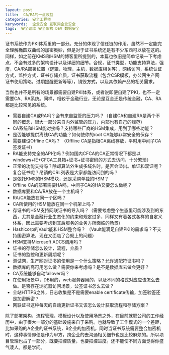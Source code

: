 ```yaml
---
layout: post
title:  CA/RA的一点收益
categories: 安全工程师
kerywords:  企业安全 互联网企业安全
tags:  安全运维 安全架构 DEV 数据安全
---
```


证书系统作为PKI体系里的一部分。充分的体现了信任链的作用。虽然不一定能完全理解椭圆双曲线的加密奥妙，但是对于证书系统还是有不少东西可以放在这的。同样，如之前在KMS和HSM的博客里所提到的，本篇也依旧是简单记录一下考虑点，不会有过多的架构设计以及详细的细节。合规，证书类型，功能支持算法，强度，CA/RA部署位置（逻辑，物理，主机，数据库相关等），网络访问，系统认证方式，监控方式，证书存储介质，证书获取流程（包含CSR模板，办公网生产网证书使用策略，过期提醒更新等等），销毁方式，以及其依赖产品的相关需求。

当然也并不是所有的场景都需要自建PKI体系，或者说即便自建了PKI，也不一定需要CA、RA系统。同样，相较于金融行业，无论是互金还是传统金融，CA、RA都是比较常见的系统。

* 需要自建CA或RA吗？会有来自监管的压力吗？（自建CA和自建RA是两个不同的概念，很大一部分来自内外监管的压力，内部也有自己的规范）
* CA系统和HSM能对接吗？支持哪些厂商的HSM集成，用到了哪些功能？
* 是否能够提供离线CA的功能？如何使你的root CA能够非常安全的保存？
* 需要建设Offline CA吗？ （Offline CA是指根CA离线存放，平时用中间子CA签发证书）
* RA能支持完全的API化吗？例如国内CFCA的CA正常情况下都是以windows+IE+CFCA工具箱+证书+证书密码的方式去访问，十分繁琐）
* 正常的功能支持吗？除却算法外生成多域名时，是否会溢出。单证和双证呢？复合证书呢？吊销的CRL列表是大家都能访问到的吗？
* 是依托KMS的HSM模块，还是采购单独的HSM？
* Offline CA的部署需要HA吗，中间子CA的HA又要怎么做呢？
* 数据库要和CA/RA放在一个主机吗？
* RA/CA能放在同一个区吗？
* CA所使用的HSM能放在同一个机架上吗？
* 存证书的HSM支持网联证书的导入吗？（需要考虑整个生态里可能涉及到的东西，尤其是金融行业生态化的约束和规定过多，同样又有着各式各样的自定义体系，因此需要考虑到其后服务的业务方所面临的场景）
* Hashicorp的Vault能和HSM整合吗？ （Vault能满足自建PKI的需求吗？不支持国密算法，现在又面临了合规上的问题）
* HSM支持Microsoft ADCS调用吗？
* 证书的存储怎么设计，流程，介质？
* 证书的监控和更新周期呢？
* 测试网，生产网对证书的使用是一个什么策略？允许通配符证书吗？
* 数据库的高可用怎么做？需要你来考虑吗？是不是数据库去做会更好？
* CA系统能够自动failover吗？
* 在使用场景中，DB用的，web服务器用的，以及不同的格式对应应该怎么去做。是否存在浏览器访问场景，公签证书怎么去做？
* 全站HTTPS之外，日志收集是不是需要enable certificate传输，加签验签还是加密解密？ 
* 网联证书这种每天的自动更新证书又该怎么设计获取流程和存储方案？

除了部署架构，流程管理，模板设计以及使用场景之外，在目前就职公司的工作经历中，由于很大一部分的基础设施来自于采购。也就导致了工作模式的一个差距，比如采购的A企业的证书系统，B企业的加密机，同时当证书系统需要整合加密机时，这种事情即便是作为甲方，跨企业的去沟通相关细节也是比较麻烦的。所以项目管理也占了一部分，既要把控质量，也要把控进度。还不能使不同方面觉得你盛气凌人。都是学问。
